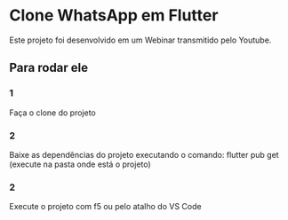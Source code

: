 # Clone WhatsApp em Flutter

Este projeto foi desenvolvido em um Webinar transmitido pelo Youtube. 

## Para rodar ele

### 1
Faça o clone do projeto

### 2
Baixe as dependências do projeto executando o comando: flutter pub get (execute na pasta onde está o projeto)

### 2
Execute o projeto com f5 ou pelo atalho do VS Code
